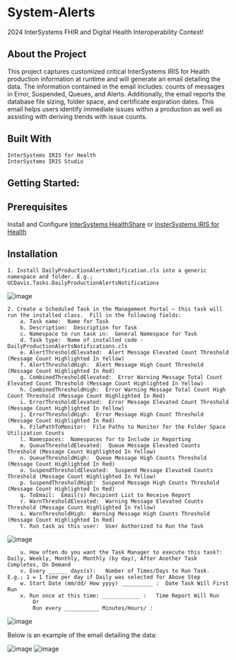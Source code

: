 # System-Alerts
2024 InterSystems FHIR and Digital Health Interoperability Contest!

## About the Project
This project captures customized critical InterSystems IRIS for Health production information at runtime and will generate an email detailing the data.  The information contained in the email includes:  counts of messages in Error, Suspended, Queues, and Alerts.  Additionally, the email reports the database file sizing, folder space, and certificate expiration dates.   This email helps users identify immediate issues within a production as well as assisting with deriving trends with issue counts.

## Built With
    InterSystems IRIS for Health
    InterSystems IRIS Studio

## Getting Started:

## Prerequisites
  Install and Configure [InterSystems HealthShare](https://www.intersystems.com/interoperability-platform/) or [InsterSystems IRIS for Health](https://www.intersystems.com/data-platform/)
  
## Installation
    1. Install DailyProductionAlertsNotification.cls into a generic namespace and folder. E.g.; UCDavis.Tasks.DailyProductionAlertsNotifications
        
![image](https://github.com/SysIntergrationTechTeam/System-Alerts/assets/110857238/83c57ac0-9130-42c9-865b-94291a606220)

    2. Create a Scheduled Task in the Management Portal – this task will run the installed class.  Fill in the following fields:
        a. Task name:  Name for Task
        b. Description:  Description for Task
        c. Namespace to run task in:  General Namespace for Task
        d. Task type:  Name of installed code - DailyProductionAlertsNotifications.cls
        e. AlertThresholdElevated:  Alert Message Elevated Count Threshold (Message Count Highlighted In Yellow)
        f. AlertThresholdHigh:  Alert Message High Count Threshold (Message Count Highlighted In Red)
        g. CombinedThresholdElevated:  Error Warning Message Total Count Elevated Count Threshold (Message Count Highlighted In Yellow)
        h. CombinedThresholdHigh:  Error Warning Message Total Count High Count Threshold (Message Count Highlighted In Red)
        i. ErrorThresholdElevated:  Error Message Elevated Count Threshold (Message Count Highlighted In Yellow)
        j. ErrorThresholdHigh:  Error Message High Count Threshold (Message Count Highlighted In Red)
        k. FilePathToMonitor:  File Paths to Monitor for the Folder Space Utilization Counts
        l. Namespaces:  Namespaces for to Include in Reporting
        m. QueueThresholdElevated:  Queue Message Elevated Counts Threshold (Message Count Highlighted In Yellow)
        n. QueueThresholdHigh:  Queue Message High Counts Threshold (Message Count Highlighted In Red)
        o. SuspendThresholdElevated:  Suspend Message Elevated Counts Threshold (Message Count Highlighted In Yellow)
        p. SuspendThresholdHigh:  Suspend Message High Counts Threshold (Message Count Highlighted In Red)
        q. ToEmail:  Email(s) Recipient List to Receive Report
        r. WarnThresholdElevated:  Warning Message Elevated Counts Threshold (Message Count Highlighted In Yellow)
        s. WarnThresholdHigh:  Warning Message High Counts Threshold (Message Count Highlighted In Red)
        t. Run task as this user:  User Authorized to Run the Task

![image](https://github.com/SysIntergrationTechTeam/System-Alerts/assets/110857238/a6576829-045f-4aa0-9513-0ccc5b1fe6c0)

        u. How often do you want the Task Manager to execute this task?:   Daily, Weekly, Monthly, Monthly (by day), After Another Task Completes, On Demand
        v. Every ______ days(s):   Number of Times/Days to Run Task.  E.g.; 1 = 1 time per day if Daily was selected for Above Step
        w. Start Date (mm/dd/ How yyyy) __________ :  Date Task Will First Run
        x. Run once at this time: ____________ :   Time Report Will Run
            Or
            Run every ___________ Minutes/Hours/ :  

![image](https://github.com/SysIntergrationTechTeam/System-Alerts/assets/110857238/165697ea-0415-4190-b45d-9b1b4234bbba)

Below is an example of the email detailing the data:

![image](https://github.com/SysIntergrationTechTeam/System-Alerts/assets/110857238/294f9294-e129-4e93-becd-3d4eae22c7f5)
![image](https://github.com/SysIntergrationTechTeam/System-Alerts/assets/110857238/73823975-47f7-4bd8-9371-6a4340f50263)



